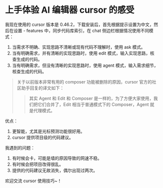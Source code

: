 # 上手体验 AI 编辑器 cursor 的感受

我现在使用的 cursor 版本是 0.46.2，下载安装后，首先根据提示设置为中文，然后在设置 - features 中，同步代码库索引，在 chat 侧边栏根据情况使用不同模式：

1. 当需求不明确、实现思路不清晰或现有代码不理解时，使用 ask 模式。
2. 当有明确需求，并有清晰的实现思路时，使用 edit 模式，输入实现思路，核查生成的代码。
3. 当有明确需求，但没有清晰的实现思路时，使用 agent 模式，输入需求细节，核查生成的代码。

> 关于以前版本非常有用的 composer 功能被删除的原因，cursor 官方的社区助手回复的译文如下：
>
> > 其实 Agent 和 Edit 和 Composer 是一样的，为了方便大家使用，我们把它们合并了，Edit 相当于普通模式下的 Composer，Agent 就是代理模式。

优点：

1. 更智能，尤其是光标预测功能很好用。
2. cursor 提供项目级的代码建议。

我遇到的问题：

1. 有时候会卡，可能是墙的原因导致的网速不稳。
2. 有时候会把项目改得很乱。
3. 提供的代码建议无故消失，偶尔出现过两次。

欢迎交流 cursor 使用技巧~！
